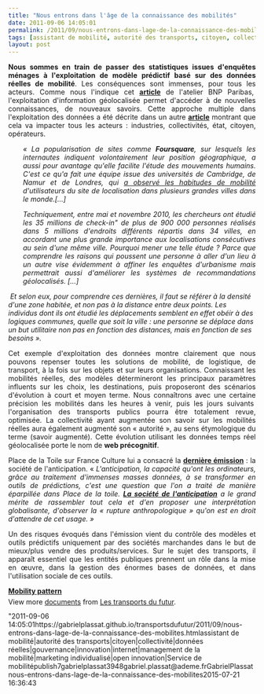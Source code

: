 ```yaml
---
title: "Nous entrons dans l'âge de la connaissance des mobilités"
date: 2011-09-06 14:05:01
permalink: /2011/09/nous-entrons-dans-lage-de-la-connaissance-des-mobilites.html
tags: [assistant de mobilité, autorité des transports, citoyen, collectivité, données réelles, gouvernance, innovation, internet, management de la mobilité, marketing individualisé, open innovation, Service de mobilité]
layout: post
---
```


<p style="text-align: justify"><strong>Nous sommes en train de passer des statistiques issues d'enquêtes ménages à l'exploitation de modèle prédictif basé sur des données réelles de mobilité</strong>. Les conséquences sont immenses, pour tous les acteurs. Comme nous l'indique cet <strong><a href="http://www.atelier.net/articles/letude-de-mobilite-humaine-se-bien-foursquare?utm_source=twitterfeed&utm_medium=twitter">article</a></strong> de l'atelier BNP Paribas,  l'exploitation d'information géolocalisée permet d'accéder à de nouvelles connaissances, de nouveaux savoirs. Cette approche multiple dans l'exploitation des données a été décrite dans un autre <strong><a href="https://gabrielplassat.github.io/transportsdufutur/2011/03/lapport-des-tic-dans-les-transports-vers-le-citoyen-mais-egalement-vers-lautorite.html">article</a></strong> montrant que cela va impacter tous les acteurs : industries, collectivités, état, citoyen, opérateurs. </p>  <!--more-->   <p style="text-align: justify;padding-left: 30px"><em>« La popularisation de sites comme <strong>Foursquare</strong>, sur lesquels les internautes indiquent volontairement leur position géographique, a aussi pour avantage qu'elle facilite l'étude des mouvements humains. C'est ce qu'a fait une équipe issue des universités de Cambridge, de Namur et de Londres, qui <a href="http://arxiv.org/PS_cache/arxiv/pdf/1108/1108.5355v1.pdf">a observé les habitudes de mobilité</a> d'utilisateurs du site de localisation dans plusieurs grandes villes dans le monde.[…]</em></p> <p style="text-align: justify;padding-left: 30px"><em>Techniquement, entre mai et novembre 2010, les chercheurs ont étudié les 35 millions de check-in" de plus de 900 000 personnes réalisés dans 5 millions d'endroits différents répartis dans 34 villes, en accordant une plus grande importance aux localisations consécutives au sein d'une même ville. Pourquoi mener une telle étude ? Parce que comprendre les raisons qui poussent une personne à aller d'un lieu à un autre vise évidemment à affiner les enquêtes d'urbanisme mais permettrait aussi d'améliorer les systèmes de recommandations géolocalisés. […]</em></p> <p style="text-align: justifypadding-left: 30px"><em> Et selon eux, pour comprendre ces dernières, il faut se référer à la densité d'une zone habitée, et non pas à la distance entre deux points. Les individus dont ils ont étudié les déplacements semblent en effet obéir à des logiques communes, quelle que soit la ville : une personne se déplace dans un but utilitaire non pas en fonction des distances, mais en fonction de ses besoins ».</em></p> <p style="text-align: justify">Cet exemple d'exploitation des données montre clairement que nous pouvons repenser toutes les solutions de mobilité, de logistique, de transport, à la fois sur les objets et sur leurs organisations. Connaissant les mobilités réelles, des modèles détermineront les principaux paramètres influents sur les choix, les destinations, puis proposeront des scénarios d'évolution à court et moyen terme. Nous connaîtrons avec une certaine précision les mobilités dans les heures à venir, puis les jours suivants  l'organisation des transports publics pourra être totalement revue, optimisée. La collectivité ayant augmentée son savoir sur les mobilités réelles aura également augmenté son « autorité », au sens étymologique du terme (savoir augmenté). Cette évolution utilisant les données temps réel géolocalisée porte le nom de <strong>web précognitif</strong>.</p> <p style="text-align: justify">Place de la Toile sur France Culture lui a consacré la <strong><a href="http://www.franceculture.com/emission-place-de-la-toile-la-societe-de-l-anticipation-2011-09-03.html">dernière émission</a></strong> : la société de l'anticipation. « <em>L'anticipation, la capacité qu'ont les ordinateurs, grâce au traitement d'immenses masses données, à se transformer en outils de prédictions, c'est une question que l'on a traité de manière éparpillée dans </em><em>Place de la toile</em><em>. <a href="http://www.inculte.fr/La-Societe-de-l-anticipation"><em><strong>La société de l'anticipation</strong></em></a> a le grand mérite de rassembler tout cela et d'en proposer une interprétation globalisante, d'observer la « rupture anthropologique » qu'on est en droit d'attendre de cet usage. » </em> </p> <p style="text-align: justify">Un des risques évoqués dans l'émission vient du contrôle des modèles et outils prédictifs uniquement par des sociétés marchandes dans le but de mieux/plus vendre des produits/services. Sur le sujet des transports, il apparaît essentiel que les entités publiques prennent un rôle dans la mise en œuvre, dans la gestion des énormes bases de données, et dans l'utilisation sociale de ces outils.</p> <div id="__ss_9148141" style="width: 477px"><strong style="margin: 12px 0 4px"><a href="http://www.slideshare.net/transportsdufutur/mobility-pattern" title="Mobility pattern">Mobility pattern</a></strong>        <div style="padding: 5px 0 12px">View more <a href="http://www.slideshare.net/">documents</a> from <a href="http://www.slideshare.net/transportsdufutur">Les transports du futur</a>.</div> </div>"2011-09-06 14:05:01https://gabrielplassat.github.io/transportsdufutur/2011/09/nous-entrons-dans-lage-de-la-connaissance-des-mobilites.htmlassistant de mobilité|autorité des transports|citoyen|collectivité|données réelles|gouvernance|innovation|internet|management de la mobilité|marketing individualisé|open innovation|Service de mobilitépublish7gabrielplassat3948gabriel.plassat@ademe.frGabrielPlassatnous-entrons-dans-lage-de-la-connaissance-des-mobilites2015-07-21 16:36:43
